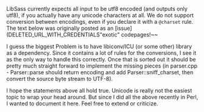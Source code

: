 LibSass currently expects all input to be utf8 encoded (and outputs only utf8), if you actually have any unicode characters at all. We do not support conversion between encodings, even if you declare it with a `@charset` rule. The text below was originally posted as an [issue](DELETED_URL_WITH_CREDENTIALS"exotic" codepages!~~

I guess the biggest Problem is to have libiconv/ICU (or some other) library as a dependency. Since it contains a lot of rules for the conversions, I see it as the only way to handle this correctly. Once that is sorted out it should be pretty much straight forward to implement the missing pieces (in parser.cpp - Parser::parse should return encoding and add Parser::sniff_charset, then convert the source byte stream to UTF-8).

I hope the statements above all hold true. Unicode is really not the easiest topic to wrap your head around. But since I did all the above recently in Perl, I wanted to document it here. Feel free to extend or criticize.
